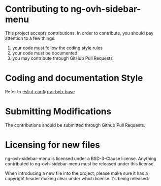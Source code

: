 # Contributing to ng-ovh-sidebar-menu

This project accepts contributions. In order to contribute, you should
pay attention to a few things:

1. your code must follow the coding style rules
2. your code must be documented
3. you may contribute through GitHub Pull Requests

# Coding and documentation Style

Refer to [eslint-config-airbnb-base](https://github.com/airbnb/javascript/tree/master/packages/eslint-config-airbnb-base)

# Submitting Modifications

The contributions should be submitted through Github Pull Requests.

# Licensing for new files

ng-ovh-sidebar-menu is licensed under a BSD-3-Clause license. Anything
contributed to ng-ovh-sidebar-menu must be released under this license.

When introducing a new file into the project, please make sure it has a
copyright header making clear under which license it's being released.
